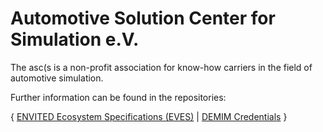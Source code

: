# Automotive Solution Center for Simulation e.V.

The asc(s is a non-profit association for know-how carriers in the field of automotive simulation.

Further information can be found in the repositories:

{ [ENVITED Ecosystem Specifications (EVES)](https://github.com/ASCS-eV/EVES) | [DEMIM Credentials](https://github.com/ASCS-eV/credentials) }
